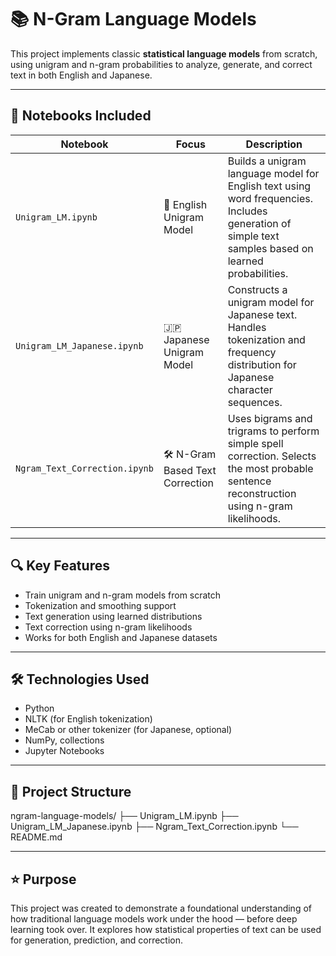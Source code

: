 # 📚 N-Gram Language Models

This project implements classic **statistical language models** from scratch, using unigram and n-gram probabilities to analyze, generate, and correct text in both English and Japanese.

---

## 📓 Notebooks Included

| Notebook | Focus | Description |
|----------|-------|-------------|
| `Unigram_LM.ipynb` | 📖 English Unigram Model | Builds a unigram language model for English text using word frequencies. Includes generation of simple text samples based on learned probabilities. |
| `Unigram_LM_Japanese.ipynb` | 🇯🇵 Japanese Unigram Model | Constructs a unigram model for Japanese text. Handles tokenization and frequency distribution for Japanese character sequences. |
| `Ngram_Text_Correction.ipynb` | 🛠️ N-Gram Based Text Correction | Uses bigrams and trigrams to perform simple spell correction. Selects the most probable sentence reconstruction using n-gram likelihoods. |

---

## 🔍 Key Features

- Train unigram and n-gram models from scratch
- Tokenization and smoothing support
- Text generation using learned distributions
- Text correction using n-gram likelihoods
- Works for both English and Japanese datasets

---

## 🛠 Technologies Used

- Python
- NLTK (for English tokenization)
- MeCab or other tokenizer (for Japanese, optional)
- NumPy, collections
- Jupyter Notebooks

---

## 📁 Project Structure

ngram-language-models/
├── Unigram_LM.ipynb
├── Unigram_LM_Japanese.ipynb
├── Ngram_Text_Correction.ipynb
└── README.md

---

## ⭐ Purpose

This project was created to demonstrate a foundational understanding of how traditional language models work under the hood — before deep learning took over. It explores how statistical properties of text can be used for generation, prediction, and correction.

